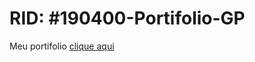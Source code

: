 # RID: #190400-Portifolio-GP
Meu portifolio <a href="https://guilhermeweb3225.github.io/test/">clique aqui</a>
